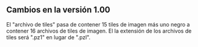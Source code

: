 Cambios en la versión 1.00
--------------------------

El "archivo de tiles" pasa de contener 15 tiles de imagen más uno negro a contener 16 archivos de tiles de imagen.
El la extensión de los archivos de tiles será ".pz1" en lugar de ".pzl".
 